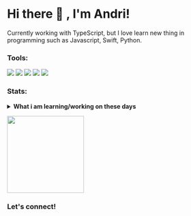# Hi there 👋 , I'm Andri!
Currently working with TypeScript, but I love learn new thing in programming such as Javascript, Swift, Python.  

### Tools:
<p>
    <img src="https://img.shields.io/badge/logo-javascript-blue?logo=javascript" />
    <img src="https://img.shields.io/badge/OS-MacOS-blue?&logo=apple" />
    <img src="https://img.shields.io/npm/v/npm.svg?logo=nodedotjs" />
    <img src="https://img.shields.io/badge/IDE-Xcode-blue?&logo=xcode" />
    <img src="https://img.shields.io/badge/Text%20Editor-IntelijIdea-blue?&logo=https://www.google.com/url?sa=i&url=https%3A%2F%2Fcommons.wikimedia.org%2Fwiki%2FFile%3AJetBrains_IntelliJ_IDEA_Product_Icon.svg&psig=AOvVaw2Ti8BjrrIyKz4p1PuKwzT0&ust=1749091172665000&source=images&cd=vfe&opi=89978449&ved=0CBEQjRxqFwoTCMDtgMPe1o0DFQAAAAAdAAAAABAK" />
</p>

### Stats:
<details>
 <summary><strong>What i am learning/working on these days</strong></summary>
    - 🔭 I’m currently working in TKG </br>
    - 🌱 I’m currently learning JavaScript,Typescript and UIKit </br>
    - 👯 I’m looking to collaborate on Automation Project, Website System. </br>
    - 🤔 I’m looking for help with master of programming. hehe </br>
    - 💬 Ask me about anything.</br>
    - 📫 How to reach me: <a href="mailto:zenobiaholic@gmail.com">Email me!</a>  </br>
    - 😄 Pronouns: He/Him </br>
    - ⚡ Fun fact: ... </br>
</details>
<p>
    <img src="https://github-readme-stats.vercel.app/api/top-langs/?username=xenholic&layout=compact" height=180 />
</p>

### Let's connect!
<p>
<!--     <a href="https://bagusfe.id" target="blank"><img src="https://img.shields.io/badge/Website-https://bagusfe.com-green?" /></a>
    <a href="https://linkedin.bagusfe.com" target="blank"><img src="https://img.shields.io/badge/Bagus_Frayoga-30302f?style=flat&logo=linkedin" /></a>
    <a href="https://medium.com/@bagusfe" target="blank"><img src="https://img.shields.io/badge/Bagus_Frayoga-30302f?style=flat&logo=medium" /></a>
    <a href="https://tw.bagusfe.com" target="blank"><img src="https://img.shields.io/badge/@bagusfe_-30302f?style=flat&logo=twitter" /></a>
    <a href="https://www.paypal.me/gewdfe" target="blank"><img src="https://ionicabizau.github.io/badges/paypal.svg" /></a> -->
</p>

<!--
**bagusfe/bagusfe** is a ✨ _special_ ✨ repository because its `README.md` (this file) appears on your GitHub profile.

Here are some ideas to get you started:

- 🔭 I’m currently working on ...
- 🌱 I’m currently learning ...
- 👯 I’m looking to collaborate on ...
- 🤔 I’m looking for help with ...
- 💬 Ask me about ...
- 📫 How to reach me: ...
- 😄 Pronouns: ...
- ⚡ Fun fact: ...
-->
